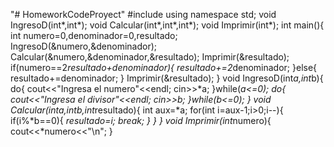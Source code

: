 "# HomeworkCodeProyect"
#include<iostream>
using namespace std;
void IngresoD(int*,int*);
void Calcular(int*,int*,int*);
void Imprimir(int*);
int main(){
	int numero=0,denominador=0,resultado;
	IngresoD(&numero,&denominador);
	Calcular(&numero,&denominador,&resultado);
	Imprimir(&resultado);
	if(numero==2*resultado+denominador){
		resultado+=2*denominador;
	}else{
		resultado+=denominador;
	}
	Imprimir(&resultado);
}
void IngresoD(int*a,int*b){
	do{
		cout<<"Ingresa el numero"<<endl;
		cin>>*a;
	}while(*a<=0);
	do{
		cout<<"Ingresa el divisor"<<endl;
		cin>>*b;
	}while(*b<=0);
}
void Calcular(int*a,int*b,int*resultado){
	int aux=*a;
	for(int i=aux-1;i>0;i--){
		if(i%*b==0){
			*resultado=i;
			break;
		}
	}
}
void Imprimir(int*numero){
	cout<<*numero<<"\n";
}
